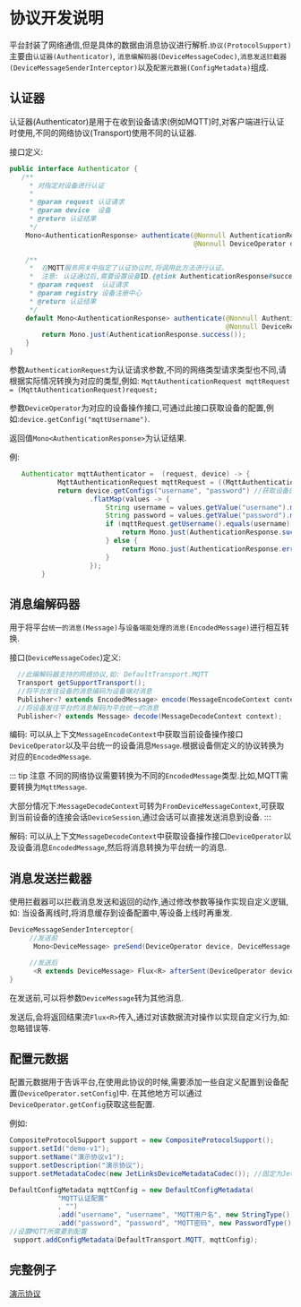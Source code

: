 # 协议开发说明

平台封装了网络通信,但是具体的数据由消息协议进行解析.`协议(ProtocolSupport)`主要由`认证器(Authenticator)`,
`消息编解码器(DeviceMessageCodec)`,`消息发送拦截器(DeviceMessageSenderInterceptor)`以及`配置元数据(ConfigMetadata)`组成.

## 认证器

认证器(Authenticator)是用于在收到设备请求(例如MQTT)时,对客户端进行认证时使用,不同的网络协议(Transport)使用不同的认证器.

接口定义:

```java
public interface Authenticator {
   /**
     * 对指定对设备进行认证
     *
     * @param request 认证请求
     * @param device  设备
     * @return 认证结果
     */
    Mono<AuthenticationResponse> authenticate(@Nonnull AuthenticationRequest request,
                                              @Nonnull DeviceOperator device);

    /**
     *  在MQTT服务网关中指定了认证协议时,将调用此方法进行认证。
     *  注意: 认证通过后,需要设置设备ID.{@link AuthenticationResponse#success(String)}
     * @param request  认证请求
     * @param registry 设备注册中心
     * @return 认证结果
     */
    default Mono<AuthenticationResponse> authenticate(@Nonnull AuthenticationRequest request,
                                                      @Nonnull DeviceRegistry registry) {
        return Mono.just(AuthenticationResponse.success());
    }
}
```

参数`AuthenticationRequest`为认证请求参数,不同的网络类型请求类型也不同,请根据实际情况转换为对应的类型,例如:
`MqttAuthenticationRequest mqttRequest = (MqttAuthenticationRequest)request;`

参数`DeviceOperator`为对应的设备操作接口,可通过此接口获取设备的配置,例如:`device.getConfig("mqttUsername")`.

返回值`Mono<AuthenticationResponse>`为认证结果.

例:

```java
   Authenticator mqttAuthenticator =  (request, device) -> {
            MqttAuthenticationRequest mqttRequest = ((MqttAuthenticationRequest) request);
            return device.getConfigs("username", "password") //获取设备的配置信息,由配置元数据定义,在设备型号中进行配置.
                    .flatMap(values -> {
                        String username = values.getValue("username").map(Value::asString).orElse(null);
                        String password = values.getValue("password").map(Value::asString).orElse(null);
                        if (mqttRequest.getUsername().equals(username) && mqttRequest.getPassword().equals(password)) {
                            return Mono.just(AuthenticationResponse.success());
                        } else {
                            return Mono.just(AuthenticationResponse.error(400, "密码错误"));
                        }
                    });
        }
```

## 消息编解码器

用于将平台`统一的消息(Message)`与`设备端能处理的消息(EncodedMessage)`进行相互转换.

接口(`DeviceMessageCodec`)定义:

```java
  //此编解码器支持的网络协议,如: DefaultTransport.MQTT
  Transport getSupportTransport();
  //将平台发往设备的消息编码为设备端对消息
  Publisher<? extends EncodedMessage> encode(MessageEncodeContext context);
  //将设备发往平台的消息解码为平台统一的消息
  Publisher<? extends Message> decode(MessageDecodeContext context);
```

编码: 可以从上下文`MessageEncodeContext`中获取当前设备操作接口`DeviceOperator`以及平台统一的设备消息`Message`.根据设备侧定义的协议转换为对应的`EncodedMessage`.

::: tip 注意
不同的网络协议需要转换为不同的`EncodedMessage`类型.比如,MQTT需要转换为`MqttMessage`.

大部分情况下:`MessageDecodeContext`可转为`FromDeviceMessageContext`,可获取到当前设备的连接会话`DeviceSession`,通过会话可以直接发送消息到设备.
:::

解码: 可以从上下文`MessageDecodeContext`中获取设备操作接口`DeviceOperator`以及设备消息`EncodedMessage`,然后将消息转换为平台统一的消息.

## 消息发送拦截器

使用拦截器可以拦截消息发送和返回的动作,通过修改参数等操作实现自定义逻辑,如: 当设备离线时,将消息缓存到设备配置中,等设备上线时再重发.

```java
DeviceMessageSenderInterceptor{
     //发送前
      Mono<DeviceMessage> preSend(DeviceOperator device, DeviceMessage message);

     //发送后
      <R extends DeviceMessage> Flux<R> afterSent(DeviceOperator device, DeviceMessage message, Flux<R> reply);
}
```

在发送前,可以将参数`DeviceMessage`转为其他消息.

发送后,会将返回结果流`Flux<R>`传入,通过对该数据流对操作以实现自定义行为,如:忽略错误等.

## 配置元数据

配置元数据用于告诉平台,在使用此协议的时候,需要添加一些自定义配置到设备配置(`DeviceOperator.setConfig`)中.
在其他地方可以通过`DeviceOperator.getConfig`获取这些配置.

例如:

```java
CompositeProtocolSupport support = new CompositeProtocolSupport();
support.setId("demo-v1");
support.setName("演示协议v1");
support.setDescription("演示协议");
support.setMetadataCodec(new JetLinksDeviceMetadataCodec()); //固定为JetLinksDeviceMetadataCodec,请勿修改.

DefaultConfigMetadata mqttConfig = new DefaultConfigMetadata(
            "MQTT认证配置"
            , "")
            .add("username", "username", "MQTT用户名", new StringType())
            .add("password", "password", "MQTT密码", new PasswordType());
//设置MQTT所需要到配置
 support.addConfigMetadata(DefaultTransport.MQTT, mqttConfig);

```

## 完整例子

[演示协议](https://github.com/jetlinks/demo-protocol)
